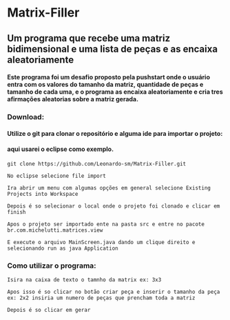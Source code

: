 # Matrix-Filler

## Um programa que recebe uma matriz bidimensional e uma lista de peças e as encaixa aleatoriamente

#### Este programa foi um desafio proposto pela pushstart onde o usuário entra com os valores do tamanho da matriz, quantidade de peças e tamanho de cada uma, e o programa as encaixa aleatoriamente e cria tres afirmações aleatorias sobre a matriz gerada.

### Download:

#### Utilize o git para clonar o repositório e alguma ide para importar o projeto:
#### aqui usarei o eclipse como exemplo.

    git clone https://github.com/Leonardo-sm/Matrix-Filler.git
    
    No eclipse selecione file import
    
    Ira abrir um menu com algumas opções em general selecione Existing Projects into Workspace
    
    Depois é so selecionar o local onde o projeto foi clonado e clicar em finish
    
    Apos o projeto ser importado ente na pasta src e entre no pacote br.com.michelutti.matrices.view
    
    E execute o arquivo MainScreen.java dando um clique direito e selecionando run as java Application	

### Como utilizar o programa:

    Isira na caixa de texto o tamnho da matrix ex: 3x3
    
    Apos isso é so clicar no botão criar peça e inserir o tamanho da peça ex: 2x2 insiria um numero de peças que prencham toda a matriz
    
    Depois é so clicar em gerar
   
